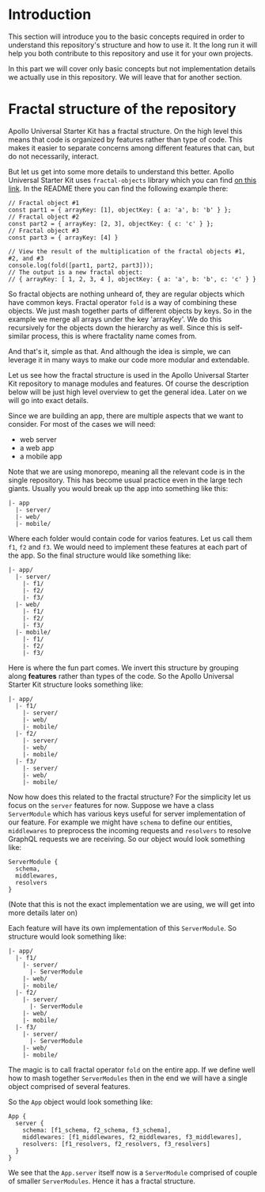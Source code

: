 # Introduction

This section will introduce you to the basic concepts required in order to understand this repository's structure and how to use it. It the long run it will help you both contribute to this repository and use it for your own projects. 

In this part we will cover only basic concepts but not implementation details we actually use in this repository. We will leave that for another section.

# Fractal structure of the repository

Apollo Universal Starter Kit has a fractal structure. On the high level this means that code is organized by features rather than type of code. This makes it easier to separate concerns among different features that can, but do not necessarily, interact.

But let us get into some more details to understand this better. Apollo Universal Starter Kit uses `fractal-objects` library which you can find [on this link](https://github.com/sysgears/fractal-objects). In the README there you can find the following example there:

```
// Fractal object #1
const part1 = { arrayKey: [1], objectKey: { a: 'a', b: 'b' } };
// Fractal object #2
const part2 = { arrayKey: [2, 3], objectKey: { c: 'c' } };
// Fractal object #3
const part3 = { arrayKey: [4] }

// View the result of the multiplication of the fractal objects #1, #2, and #3
console.log(fold([part1, part2, part3]));
// The output is a new fractal object:
// { arrayKey: [ 1, 2, 3, 4 ], objectKey: { a: 'a', b: 'b', c: 'c' } }
```

So fractal objects are nothing unheard of, they are regular objects which have common keys. Fractal operator `fold` is a way of combining these objects. We just mash together parts of different objects by keys. So in the example we merge all arrays under the key 'arrayKey'. We do this recursively for the objects down the hierarchy as well. Since this is self-similar process, this is where fractality name comes from.

And that's it, simple as that. And although the idea is simple, we can leverage it in many ways to make our code more modular and extendable.

Let us see how the fractal structure is used in the Apollo Universal Starter Kit repository to manage modules and features. Of course the description below will be just high level overview to get the general idea. Later on we will go into exact details. 

Since we are building an app, there are multiple aspects that we want to consider. For most of the cases we will need:
- web server
- a web app
- a mobile app

Note that we are using monorepo, meaning all the relevant code is in the single repository. This has become usual practice even in the large tech giants. Usually you would break up the app into something like this:

```
|- app
  |- server/
  |- web/
  |- mobile/
```

Where each folder would contain code for varios features. Let us call them `f1`, `f2` and `f3`. We would need to implement these features at each part of the app. So the final structure would like something like:

```
|- app/
  |- server/
    |- f1/
    |- f2/
    |- f3/
  |- web/
    |- f1/
    |- f2/
    |- f3/
  |- mobile/
    |- f1/
    |- f2/
    |- f3/
```

Here is where the fun part comes. We invert this structure by grouping along **features** rather than types of the code. So the Apollo Universal Starter Kit structure looks something like:

```
|- app/
  |- f1/
    |- server/
    |- web/
    |- mobile/
  |- f2/
    |- server/
    |- web/
    |- mobile/
  |- f3/
    |- server/
    |- web/
    |- mobile/
```

Now how does this related to the fractal structure? For the simplicity let us focus on the `server` features for now. Suppose we have a class `ServerModule` which has various keys useful for server implementation of our feature. For example we might have `schema` to define our entities, `middlewares` to preprocess the incoming requests and `resolvers` to resolve GraphQL requests we are receiving. So our object would look something like:

```
ServerModule {
  schema,
  middlewares,
  resolvers
}
```

(Note that this is not the exact implementation we are using, we will get into more details later on)

Each feature will have its own implementation of this `ServerModule`. So structure would look something like:

```
|- app/
  |- f1/
    |- server/
      |- ServerModule
    |- web/
    |- mobile/
  |- f2/
    |- server/
      |- ServerModule
    |- web/
    |- mobile/
  |- f3/
    |- server/
      |- ServerModule
    |- web/
    |- mobile/
```

The magic is to call fractal operator `fold` on the entire app. If we define well how to mash together `ServerModules` then in the end we will have a single object comprised of several features.

So the `App` object would look something like:

```
App {
  server {
    schema: [f1_schema, f2_schema, f3_schema],
    middlewares: [f1_middlewares, f2_middlewares, f3_middlewares],
    resolvers: [f1_resolvers, f2_resolvers, f3_resolvers]
  }
}
```

We see that the `App.server` itself now is a `ServerModule` comprised of couple of smaller `ServerModules`. Hence it has a fractal structure.